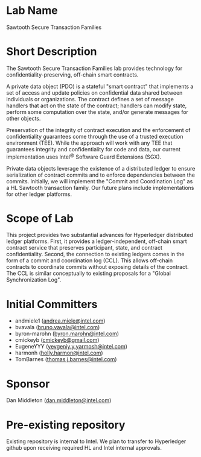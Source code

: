 # Lab Name

Sawtooth Secure Transaction Families

# Short Description

The Sawtooth Secure Transaction Families lab provides technology for
confidentiality-preserving, off-chain smart contracts.

A private data object (PDO) is a stateful "smart contract" that
implements a set of access and update policies on confidential data
shared between individuals or organizations. The contract defines a set
of message handlers that act on the state of the contract; handlers can
modify state, perform some computation over the state, and/or generate
messages for other objects.

Preservation of the integrity of contract execution and the enforcement
of confidentiality guarantees come through the use of a trusted
execution environment (TEE). While the approach will work with any TEE
that guarantees integrity and confidentiality for code and data, our
current implementation uses Intel<sup>@</sup> Software Guard Extensions
(SGX).

Private data objects leverage the existence of a distributed ledger to
ensure serialization of contract commits and to enforce dependencies
between the commits. Initially, we will implement the "Commit and
Coordination Log" as a HL Sawtooth transaction family. Our future plans
include implementations for other ledger platforms.

# Scope of Lab

This project provides two substantial advances for Hyperledger
distributed ledger platforms. First, it provides a ledger-independent,
off-chain smart contract service that preserves participant, state, and
contract confidentiality. Second, the connection to existing ledgers
comes in the form of a commit and coordination log (CCL). This allows
off-chain contracts to coordinate commits without exposing details of
the contract. The CCL is similar conceptually to existing proposals for
a "Global Synchronization Log".

# Initial Committers

- andmiele1 (andrea.miele@intel.com)
- bvavala (bruno.vavala@intel.com)
- byron-marohn (byron.marohn@intel.com)
- cmickeyb (cmickeyb@gmail.com)
- EugeneYYY (yevgeniy.y.yarmosh@intel.com)
- harmonh (holly.harmon@intel.com)
- TomBarnes (thomas.j.barnes@intel.com)

# Sponsor

Dan Middleton (dan.middleton@intel.com)

# Pre-existing repository

Existing repository is internal to Intel. We plan to transfer to
Hyperledger github upon receiving required HL and Intel internal
approvals.

